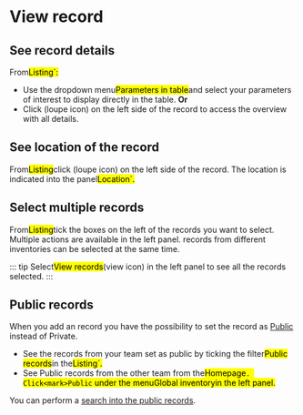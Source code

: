 # View record

## See record details
From<mark>Listing`:
* Use the dropdown menu<mark>Parameters in table</mark>and select your parameters of interest to display directly in the table.
**Or**
* Click (loupe icon) on the left side of the record to access the overview with all details.

## See location of the record
From<mark>Listing</mark>click (loupe icon) on the left side of the record. The location is indicated into the panel<mark>Location`.

## Select multiple records
From<mark>Listing</mark>tick the boxes on the left of the records you want to select. Multiple actions are available in the left panel. records from different inventories can be selected at the same time.

::: tip
Select<mark>View records</mark>(view icon) in the left panel to see all the records selected.
::: 

## Public records
When you add an record you have the possibility to set the record as [Public](/laboratory-information-management-system/add-record.html#private-public-records) instead of Private. 

* See the records from your team set as public by ticking the filter<mark>Public records</mark>in the<mark>Listing`.
* See Public records from the other team from the<mark>Homepage`. Click<mark>Public`
under the menu<mark>Global inventory</mark>in the left panel.

You can perform a [search into the public records](/laboratory-information-management-system/search-record.html#search-into-public-records).
